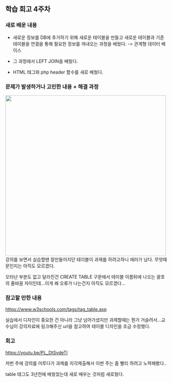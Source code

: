 ## 학습 회고 4주차

### 새로 배운 내용

- 새로운 정보를 DB에 추가하기 위해 새로운 테이블을 만들고 새로운 테이블과 기존 테이블을 연결을 통해 필요한 정보를 꺼내오는 과정을 배웠다. -> 관계형 데이터 베이스

- 그 과정에서 LEFT JOIN을 배웠다.

- HTML <selct> 태그와 php header 함수를 새로 배웠다.

### 문제가 발생하거나 고민한 내용 + 해결 과정
<img src="https://user-images.githubusercontent.com/57151886/94344851-2ead4d00-005d-11eb-8c55-9de6a07c8a2f.png" width="500" height="auto">
강의를 보면서 실습할땐 잘만들어지던 테이블이 과제를 하려고하니 에러가 났다. 무엇때문인지는 아직도 모르겠다. 

오타난 부분도 없고 달라진건 CREATE TABLE 구문에서 테이블 이름뒤에 나오는 괄호의 줄바꿈 차이인데...이게 왜 오류가 나는건지 아직도 모르겠다...
 

### 참고할 만한 내용 
https://www.w3schools.com/tags/tag_table.asp

실습에서 디자인이 중요한 건 아니라 그냥 넘어가셨지만 과제할때는 뭔가 거슬려서...교수님이 강의자료에 링크해주신 url을 참고하여 테이블 디자인을 조금 수정했다.



### 회고
https://youtu.be/PL_DtSvdeTI

저번 주에 강의를 미루다가 과제를 지각제출해서 이번 주는 좀 빨리 하려고 노력해봤다..

table 태그도 3년전에 배웠었는데 새로 배우는 것처럼 새로웠다.
